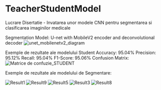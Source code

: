 # TeacherStudentModel
Lucrare Disertatie - Invatarea unor modele CNN pentru segmentarea si clasificarea imaginilor medicale

Segmentation Model: U-net with MobileV2 encoder and deconvolutional decoder
![unet_mobilenetv2_diagram](https://github.com/user-attachments/assets/dfb7b899-5f95-4906-ba25-e9fb812e6aa9)

Exemple de rezultate ale modelului Student
Accuracy: 95.04%
Precision: 95.12%
Recall: 95.04%
F1-Score: 95.06%
Confusion Matrix:
![Matrice de confuzie_STUDENT](https://github.com/user-attachments/assets/bb959f58-01e9-4335-9b62-a282c74d0ed7)

Exemple de rezultate ale modelului de Segmentare:

![Result1](https://github.com/user-attachments/assets/52f16ca0-c4fe-4369-a897-14ae219e29c0)
![Result9](https://github.com/user-attachments/assets/92745628-af7d-4e77-a95d-8e9e707fefde)
![Result5](https://github.com/user-attachments/assets/c162a1f9-5b71-4be7-9d14-514f287457d5)
![Result3](https://github.com/user-attachments/assets/d0c94fa4-9182-45fe-9a24-7bc5e37875ea)
![Result8](https://github.com/user-attachments/assets/867cdb79-835e-4148-aa3a-27b66476271e)
